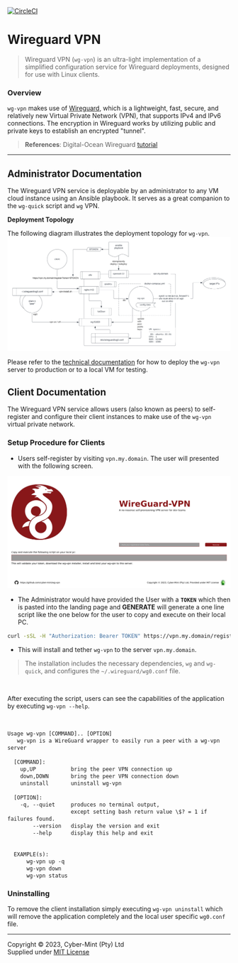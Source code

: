[![CircleCI](https://dl.circleci.com/status-badge/img/gh/Cyber-Mint/wg-vpn/tree/master.svg?style=svg)](https://dl.circleci.com/status-badge/redirect/gh/Cyber-Mint/wg-vpn/tree/master)

# Wireguard VPN

> Wireguard VPN (`wg-vpn`) is an ultra-light implementation of a simplified configuration service for Wireguard deployments,  designed for use with Linux clients.

### Overview

`wg-vpn` makes use of [Wireguard](https://www.wireguard.com/), which is a lightweight, fast, secure, and relatively new Virtual Private Network (VPN), that supports IPv4 and IPv6 connections. The encryption in Wireguard works by utilizing public and private keys to establish an encrypted "tunnel".

> **References**: Digital-Ocean Wireguard [tutorial](https://www.digitalocean.com/community/tutorials/how-to-set-up-wireguard-on-ubuntu-22-04)

---

## Administrator Documentation

The Wireguard VPN service is deployable by an administrator to any VM cloud instance using an Ansible playbook. It serves as a great companion to the `wg-quick` script and `wg` VPN.

**Deployment Topology**

The following diagram illustrates the deployment topology for `wg-vpn`.
![wg-vpn](./docs/wg-vpn.png)

Please refer to the [technical documentation](docs/README.md) for how to deploy the `wg-vpn` server to production or to a local VM for testing.

## Client Documentation

The Wireguard VPN service allows users (also known as peers) to self-register and configure their client instances to make use of the `wg-vpn` virtual private network.

### Setup Procedure for Clients
- Users self-register by visiting `vpn.my.domain`. The user will presented with the following screen.

![vpn-my.domain](docs/vpn.my.domain.png)

- The Administrator would have provided the User with a **`TOKEN`** which then is pasted into the landing page and **GENERATE** will generate a one line script like the one below for the user to copy and execute on their local PC.
```bash
curl -sSL -H "Authorization: Bearer TOKEN" https://vpn.my.domain/register -o wg-vpn-installer.sh && bash wg-vpn-installer.sh
```
- This will install and tether `wg-vpn` to the server `vpn.my.domain`. 


> The installation includes the necessary dependencies, `wg` and `wg-quick`, and configures the `~/.wireguard/wg0.conf` file. <br>

<br>

After executing the script, users can see the capabilities of the application by executing  `wg-vpn --help`.

<br>

```text
Usage wg-vpn [COMMAND].. [OPTION]
   wg-vpn is a WireGuard wrapper to easily run a peer with a wg-vpn server

  [COMMAND]:
    up,UP           bring the peer VPN connection up
    down,DOWN       bring the peer VPN connection down
    uninstall       uninstall wg-vpn

  [OPTION]:
    -q, --quiet     produces no terminal output,
                    except setting bash return value \$? = 1 if failures found.
        --version   display the version and exit
        --help      display this help and exit


  EXAMPLE(s):
      wg-vpn up -q
      wg-vpn down
      wg-vpn status
```

### Uninstalling

To remove the client installation simply executing `wg-vpn uninstall` which will remove the application completely and the local user specific `wg0.conf` file.
<br>

---
Copyright &copy; 2023, Cyber-Mint (Pty) Ltd<br>
Supplied under [MIT License](./LICENSE)

